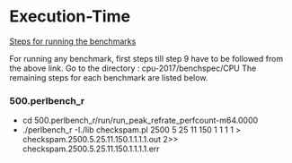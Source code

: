 # Execution-Time
[Steps for running the benchmarks](https://www.spec.org/cpu2017/Docs/runcpu-avoidance.html)

For running any benchmark, first steps till step 9 have to be followed from the above link. 
Go to the directory : cpu-2017/benchspec/CPU
The remaining steps for each benchmark are listed below.

### 500.perlbench_r
- cd 500.perlbench_r/run/run_peak_refrate_perfcount-m64.0000
- ./perlbench_r -I./lib checkspam.pl 2500 5 25 11 150 1 1 1 1 > checkspam.2500.5.25.11.150.1.1.1.1.out 2>> checkspam.2500.5.25.11.150.1.1.1.1.err


